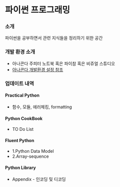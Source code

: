 # 파이썬 프로그래밍

### 소개

파이썬을 공부하면서 관련 지식들을 정리하기 위한 공간

### 개발 환경 소개

* 아나콘다 주피터 노트북 혹은 파이참 혹은 비쥬얼 스튜디오
* [아나콘다 개발환경 설정 참조](https://dojang.io/mod/page/view.php?id=2456)

### 업데이트 내역

#### Practical Python

* 함수, 모듈, 에러체킹, formatting

#### Python CookBook

* TO Do List

#### Fluent Python

* 1.Python Data Model
* 2.Array-sequence

#### Python Library

* Appendix - 인코딩 및 디코딩
